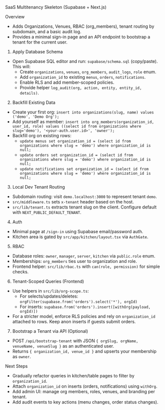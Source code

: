 SaaS Multitenancy Skeleton (Supabase + Next.js)

Overview
- Adds Organizations, Venues, RBAC (org_members), tenant routing by subdomain, and a basic audit log.
- Provides a minimal sign-in page and an API endpoint to bootstrap a tenant for the current user.

1) Apply Database Schema
- Open Supabase SQL editor and run: `supabase/schema.sql` (copy/paste). This will:
  - Create `organizations`, `venues`, `org_members`, `audit_logs`, `role` enum.
  - Add `organization_id` to existing `menus`, `orders`, `notifications`.
  - Enable RLS and add member-scoped policies.
  - Provide helper `log_audit(org, action, entity, entity_id, details)`.

2) Backfill Existing Data
- Create your first org: `insert into organizations(slug, name) values ('demo', 'Demo Org');`
- Add yourself as member: `insert into org_members(organization_id, user_id, role) values ((select id from organizations where slug='demo'), '<your-auth.user.id>', 'owner');`
- Backfill org on existing rows:
  - `update menus set organization_id = (select id from organizations where slug = 'demo') where organization_id is null;`
  - `update orders set organization_id = (select id from organizations where slug = 'demo') where organization_id is null;`
  - `update notifications set organization_id = (select id from organizations where slug = 'demo') where organization_id is null;`

3) Local Dev Tenant Routing
- Subdomain routing: visit `demo.localhost:3000` to represent tenant `demo`.
- `src/middleware.ts` sets `x-tenant` header based on the host.
- `src/lib/tenant.ts` extracts tenant slug on the client. Configure default with `NEXT_PUBLIC_DEFAULT_TENANT`.

4) Auth
- Minimal page at `/sign-in` using Supabase email/password auth.
- Kitchen area is gated by `src/app/kitchen/layout.tsx` via `AuthGate`.

5) RBAC
- Database roles: `owner`, `manager`, `server`, `kitchen` via `public.role` enum.
- Memberships: `org_members` ties user to organization and role.
- Frontend helper: `src/lib/rbac.ts` with `can(role, permission)` for simple checks.

6) Tenant-Scoped Queries (Frontend)
- Use helpers in `src/lib/org-scope.ts`:
  - For selects/updates/deletes: `orgFilter(supabase.from('orders').select('*'), orgId)`
  - For inserts: `supabase.from('orders').insert([withOrg(payload, orgId)])`
- For a stricter model, enforce RLS policies and rely on `organization_id` attached to rows. Keep anon inserts if guests submit orders.

7) Bootstrap a Tenant via API (Optional)
- POST `/api/bootstrap-tenant` with JSON `{ orgSlug, orgName, venueName, venueSlug }` as an authenticated user.
- Returns `{ organization_id, venue_id }` and upserts your membership as `owner`.

Next Steps
- Gradually refactor queries in kitchen/table pages to filter by `organization_id`.
- Attach `organization_id` on inserts (orders, notifications) using `withOrg`.
- Add admin UI: manage org members, roles, venues, and branding per tenant.
- Add audit events to key actions (menu changes, order status changes).

